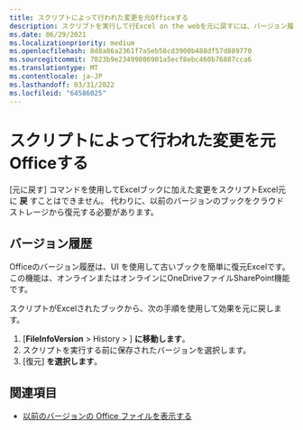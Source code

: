 ```yaml
---
title: スクリプトによって行われた変更を元Officeする
description: スクリプトを実行して行Excel on the webを元に戻すには、バージョン履歴を使用します。
ms.date: 06/29/2021
ms.localizationpriority: medium
ms.openlocfilehash: 8d8a86a2361f7a5eb58cd3900b488df57d889770
ms.sourcegitcommit: 7023b9e23499806901a5ecf8ebc460b76887cca6
ms.translationtype: MT
ms.contentlocale: ja-JP
ms.lasthandoff: 03/31/2022
ms.locfileid: "64586025"
---
```

# <a name="undo-the-changes-made-by-office-scripts"></a>スクリプトによって行われた変更を元Officeする

[元に戻す] コマンドを使用してExcelブックに加えた変更をスクリプトExcel元に **戻** すことはできません。 代わりに、以前のバージョンのブックをクラウド ストレージから復元する必要があります。

## <a name="version-history"></a>バージョン履歴

Officeのバージョン履歴は、UI を使用して古いブックを簡単に復元Excelです。 この機能は、オンラインまたはオンラインにOneDriveファイルSharePoint機能です。

スクリプトがExcelされたブックから、次の手順を使用して効果を元に戻します。

1. [**FileInfoVersion** >  History > ] **に移動します**。
2. スクリプトを実行する前に保存されたバージョンを選択します。
3. [復元] **を選択します**。

## <a name="see-also"></a>関連項目

- [以前のバージョンの Office ファイルを表示する](https://support.office.com/article/View-previous-versions-of-Office-files-5c1e076f-a9c9-41b8-8ace-f77b9642e2c2#ID0EABBAAA=Web)
